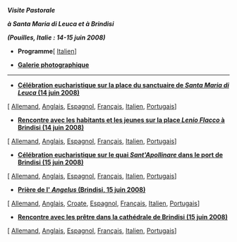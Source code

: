 ***Visite Pastorale***

***à Santa Maria di Leuca et à Brindisi***

***(Pouilles, Italie : 14-15 juin 2008)***

- **Programme**[ [Italien](/content/benedict-xvi/it/travels/2008/documents/trav_ben-xvi_puglia-program_20080614.html)]


- **[Galerie photographique](http://www.vatican.va/news_services/liturgy/photogallery/2008/15062008/index.html)**


* * *

- **[Célébration eucharistique sur la place du sanctuaire de *Santa Maria di Leuca* (14 juin 2008)](/content/benedict-xvi/fr/homilies/2008/documents/hf_ben-xvi_hom_20080614_sm-leuca.html)**

[ [Allemand](/content/benedict-xvi/de/homilies/2008/documents/hf_ben-xvi_hom_20080614_sm-leuca.html), [Anglais](/content/benedict-xvi/en/homilies/2008/documents/hf_ben-xvi_hom_20080614_sm-leuca.html), [Espagnol](/content/benedict-xvi/es/homilies/2008/documents/hf_ben-xvi_hom_20080614_sm-leuca.html), [Français](/content/benedict-xvi/fr/homilies/2008/documents/hf_ben-xvi_hom_20080614_sm-leuca.html), [Italien](/content/benedict-xvi/it/homilies/2008/documents/hf_ben-xvi_hom_20080614_sm-leuca.html), [Portugais](/content/benedict-xvi/pt/homilies/2008/documents/hf_ben-xvi_hom_20080614_sm-leuca.html)]

- **[Rencontre avec les habitants et les jeunes sur la place *Lenio Flacco* à Brindisi (14 juin 2008)](/content/benedict-xvi/fr/speeches/2008/june/documents/hf_ben-xvi_spe_20080614_lenio-flacco.html)**

[ [Allemand](/content/benedict-xvi/de/speeches/2008/june/documents/hf_ben-xvi_spe_20080614_lenio-flacco.html), [Anglais](/content/benedict-xvi/en/speeches/2008/june/documents/hf_ben-xvi_spe_20080614_lenio-flacco.html), [Espagnol](/content/benedict-xvi/es/speeches/2008/june/documents/hf_ben-xvi_spe_20080614_lenio-flacco.html), [Français](/content/benedict-xvi/fr/speeches/2008/june/documents/hf_ben-xvi_spe_20080614_lenio-flacco.html), [Italien](/content/benedict-xvi/it/speeches/2008/june/documents/hf_ben-xvi_spe_20080614_lenio-flacco.html), [Portugais](/content/benedict-xvi/pt/speeches/2008/june/documents/hf_ben-xvi_spe_20080614_lenio-flacco.html)]

- **[Célébration eucharistique sur le quai *Sant'Apollinare* dans le port de Brindisi (15 juin 2008)](/content/benedict-xvi/fr/homilies/2008/documents/hf_ben-xvi_hom_20080615_brindisi.html)**

[ [Allemand](/content/benedict-xvi/de/homilies/2008/documents/hf_ben-xvi_hom_20080615_brindisi.html), [Anglais](/content/benedict-xvi/en/homilies/2008/documents/hf_ben-xvi_hom_20080615_brindisi.html), [Espagnol](/content/benedict-xvi/es/homilies/2008/documents/hf_ben-xvi_hom_20080615_brindisi.html), [Français](/content/benedict-xvi/fr/homilies/2008/documents/hf_ben-xvi_hom_20080615_brindisi.html), [Italien](/content/benedict-xvi/it/homilies/2008/documents/hf_ben-xvi_hom_20080615_brindisi.html), [Portugais](/content/benedict-xvi/pt/homilies/2008/documents/hf_ben-xvi_hom_20080615_brindisi.html)]

- **[Prière de l' *Angelus* (Brindisi, 15 juin 2008)](/content/benedict-xvi/fr/angelus/2008/documents/hf_ben-xvi_ang_20080615_brindisi.html)**

[ [Allemand](/content/benedict-xvi/de/angelus/2008/documents/hf_ben-xvi_ang_20080615_brindisi.html), [Anglais](/content/benedict-xvi/en/angelus/2008/documents/hf_ben-xvi_ang_20080615_brindisi.html), [Croate](/content/benedict-xvi/hr/angelus/2008/documents/hf_ben-xvi_ang_20080615_brindisi.html), [Espagnol](/content/benedict-xvi/es/angelus/2008/documents/hf_ben-xvi_ang_20080615_brindisi.html), [Français](/content/benedict-xvi/fr/angelus/2008/documents/hf_ben-xvi_ang_20080615_brindisi.html), [Italien](/content/benedict-xvi/it/angelus/2008/documents/hf_ben-xvi_ang_20080615_brindisi.html), [Portugais](/content/benedict-xvi/pt/angelus/2008/documents/hf_ben-xvi_ang_20080615_brindisi.html)]

- **[Rencontre avec les prêtre dans la cathédrale de Brindisi (15 juin 2008)](/content/benedict-xvi/fr/speeches/2008/june/documents/hf_ben-xvi_spe_20080615_sacerdoti-brindisi.html)**

[ [Allemand](/content/benedict-xvi/de/speeches/2008/june/documents/hf_ben-xvi_spe_20080615_sacerdoti-brindisi.html), [Anglais](/content/benedict-xvi/en/speeches/2008/june/documents/hf_ben-xvi_spe_20080615_sacerdoti-brindisi.html), [Espagnol](/content/benedict-xvi/es/speeches/2008/june/documents/hf_ben-xvi_spe_20080615_sacerdoti-brindisi.html), [Français](/content/benedict-xvi/fr/speeches/2008/june/documents/hf_ben-xvi_spe_20080615_sacerdoti-brindisi.html), [Italien](/content/benedict-xvi/it/speeches/2008/june/documents/hf_ben-xvi_spe_20080615_sacerdoti-brindisi.html), [Portugais](/content/benedict-xvi/pt/speeches/2008/june/documents/hf_ben-xvi_spe_20080615_sacerdoti-brindisi.html)]